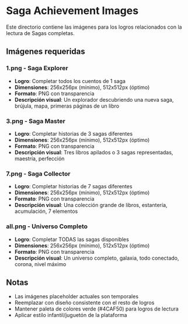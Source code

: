 # Saga Achievement Images

Este directorio contiene las imágenes para los logros relacionados con la lectura de Sagas completas.

## Imágenes requeridas

### 1.png - Saga Explorer
- **Logro**: Completar todos los cuentos de 1 saga
- **Dimensiones**: 256x256px (mínimo), 512x512px (óptimo)
- **Formato**: PNG con transparencia
- **Descripción visual**: Un explorador descubriendo una nueva saga, brújula, mapa, primeras páginas de un libro

### 3.png - Saga Master
- **Logro**: Completar historias de 3 sagas diferentes
- **Dimensiones**: 256x256px (mínimo), 512x512px (óptimo)
- **Formato**: PNG con transparencia
- **Descripción visual**: Tres libros apilados o 3 sagas representadas, maestría, perfección

### 7.png - Saga Collector
- **Logro**: Completar historias de 7 sagas diferentes
- **Dimensiones**: 256x256px (mínimo), 512x512px (óptimo)
- **Formato**: PNG con transparencia
- **Descripción visual**: Una colección grande de libros, estantería, acumulación, 7 elementos

### all.png - Universo Completo
- **Logro**: Completar TODAS las sagas disponibles
- **Dimensiones**: 256x256px (mínimo), 512x512px (óptimo)
- **Formato**: PNG con transparencia
- **Descripción visual**: Un universo completo, galaxia, todo conectado, corona, nivel máximo

## Notas
- Las imágenes placeholder actuales son temporales
- Reemplazar con diseño consistente con el resto de logros
- Mantener paleta de colores verde (#4CAF50) para logros de lectura
- Aplicar estilo infantil/juguetón de la plataforma
